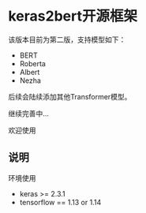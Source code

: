 # keras2bert开源框架

该版本目前为第二版，支持模型如下：   
- BERT  
- Roberta  
- Albert  
- Nezha

后续会陆续添加其他Transformer模型。

继续完善中...

欢迎使用

## 说明

   环境使用  
   - keras >= 2.3.1  
   - tensorflow == 1.13 or 1.14
   


